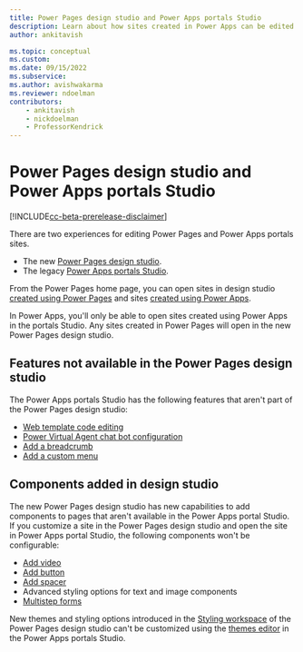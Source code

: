 ```yaml
---
title: Power Pages design studio and Power Apps portals Studio
description: Learn about how sites created in Power Apps can be edited in Power Pages design studio.
author: ankitavish

ms.topic: conceptual
ms.custom: 
ms.date: 09/15/2022
ms.subservice:
ms.author: avishwakarma
ms.reviewer: ndoelman
contributors:
    - ankitavish
    - nickdoelman
    - ProfessorKendrick
---
```


# Power Pages design studio and Power Apps portals Studio

[!INCLUDE[cc-beta-prerelease-disclaimer](../includes/cc-beta-prerelease-disclaimer.md)]

There are two experiences for editing Power Pages and Power Apps portals sites.

- The new [Power Pages design studio](../getting-started/create-manage.md).
- The legacy [Power Apps portals Studio](/power-apps/maker/portals/portal-designer-anatomy). 

From the Power Pages home page, you can open sites in design studio [created using Power Pages](../getting-started/create-manage.md) and sites [created using Power Apps](/power-apps/maker/portals/create-portal.md). 

In Power Apps, you'll only be able to open sites created using Power Apps in the portals Studio. Any sites created in Power Pages will open in the new Power Pages design studio.

## Features not available in the Power Pages design studio

The Power Apps portals Studio has the following features that aren't part of the Power Pages design studio:

- [Web template code editing](/power-apps/maker/portals/work-with-templates)
- [Power Virtual Agent chat bot configuration](/power-apps/maker/portals/add-chatbot) 
- [Add a breadcrumb](/power-apps/maker/portals/add-breadcrumb)
- [Add a custom menu](/power-apps/maker/portals/add-custom-menu)

## Components added in design studio

The new Power Pages design studio has new capabilities to add components to pages that aren't available in the Power Apps portal Studio. If you customize a site in the Power Pages design studio and open the site in Power Apps portal Studio, the following components won't be configurable:  

- [Add video](../getting-started/add-video.md) 
- [Add button](../getting-started/add-button.md)
- [Add spacer](../getting-started/add-spacer.md)
- Advanced styling options for text and image components
- [Multistep forms](../getting-started/multistep-forms.md) 

New themes and styling options introduced in the [Styling workspace](../getting-started/style-site.md) of the Power Pages design studio can't be customized using the [themes editor](/power-apps/maker/portals/theme-overview) in the Power Apps portals Studio. 
